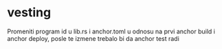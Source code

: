# vesting
Promeniti program id u lib.rs i anchor.toml u odnosu na prvi anchor build i anchor deploy, posle te izmene trebalo bi da anchor test radi
